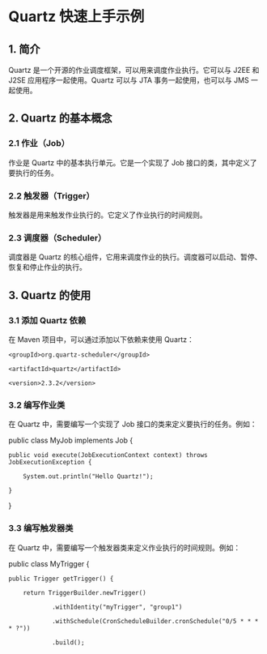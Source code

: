 
# Quartz 快速上手示例

## 1. 简介

Quartz 是一个开源的作业调度框架，可以用来调度作业执行。它可以与 J2EE 和 J2SE 应用程序一起使用。Quartz 可以与 JTA 事务一起使用，也可以与 JMS 一起使用。

## 2. Quartz 的基本概念

### 2.1 作业（Job）

作业是 Quartz 中的基本执行单元。它是一个实现了 Job 接口的类，其中定义了要执行的任务。

### 2.2 触发器（Trigger）

触发器是用来触发作业执行的。它定义了作业执行的时间规则。

### 2.3 调度器（Scheduler）

调度器是 Quartz 的核心组件，它用来调度作业的执行。调度器可以启动、暂停、恢复和停止作业的执行。

## 3. Quartz 的使用

### 3.1 添加 Quartz 依赖

在 Maven 项目中，可以通过添加以下依赖来使用 Quartz：

<dependency>

    <groupId>org.quartz-scheduler</groupId>

    <artifactId>quartz</artifactId>

    <version>2.3.2</version>

</dependency>

  

### 3.2 编写作业类

在 Quartz 中，需要编写一个实现了 Job 接口的类来定义要执行的任务。例如：

public class MyJob implements Job {

    public void execute(JobExecutionContext context) throws JobExecutionException {

        System.out.println("Hello Quartz!");

    }

}

  

### 3.3 编写触发器类

在 Quartz 中，需要编写一个触发器类来定义作业执行的时间规则。例如：

public class MyTrigger {

    public Trigger getTrigger() {

        return TriggerBuilder.newTrigger()

                .withIdentity("myTrigger", "group1")

                .withSchedule(CronScheduleBuilder.cronSchedule("0/5 * * * * ?"))

                .build();
